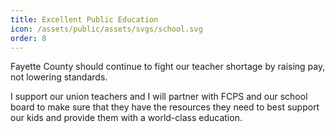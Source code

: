 ```yaml
---
title: Excellent Public Education
icon: /assets/public/assets/svgs/school.svg
order: 8
---
```


Fayette County should continue to fight our teacher shortage by raising pay, not lowering standards.

I support our union teachers and I will partner with FCPS and our school board to make sure that they have the resources they need to best support our kids and provide them with a world-class education.
